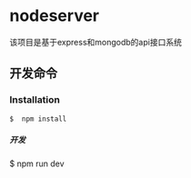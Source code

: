 # nodeserver

该项目是基于express和mongodb的api接口系统


## 开发命令

### Installation

```
$  npm install 
```
##### 开发
$ npm run dev